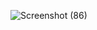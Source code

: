 ![Screenshot (86)](https://github.com/kumar1310aryan/Sai-Coding-WEBDEV-internship/assets/153344101/aca7f03c-51ec-4c8e-bc41-3de1359ed07d)
